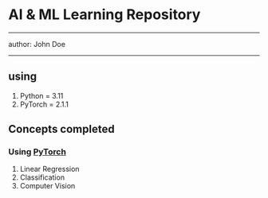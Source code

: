 # AI & ML Learning Repository

---

author: John Doe

---

## using

1. Python =  3.11
2. PyTorch = 2.1.1

## Concepts completed

### Using [PyTorch](https://pytorch.org/vision/stable/index.html)

1. Linear Regression
2. Classification
3. Computer Vision
